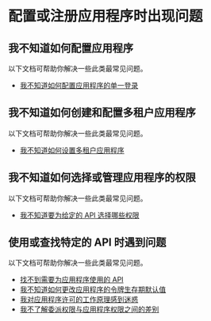 <properties
    pageTitle="配置或注册应用程序时出现问题"
    description="配置或注册应用程序时出现问题"
    services="active-directory"
    documentationcenter=""
    author="ajamess"
    manager="kbrint"
    translationtype="Human Translation" />
<tags
    ms.service="active-directory"
    ms.workload="identity"
    ms.tgt_pltfrm="na"
    ms.devlang="na"
    ms.topic="article"
    ms.date="04/10/2017"
    wacn.date="05/02/2017"
    ms.author="asteen"
    ms.sourcegitcommit="78da854d58905bc82228bcbff1de0fcfbc12d5ac"
    ms.openlocfilehash="11a83c8672c89e5493e85f23f2ff0a75a9018e3a"
    ms.lasthandoff="04/22/2017" />

# <a name="problems-configuring-or-registering-my-application"></a>配置或注册应用程序时出现问题



## <a name="i-dont-know-how-to-configure-my-application"></a>我不知道如何配置应用程序
  以下文档可帮助你解决一些此类最常见问题。
 
  - [我不知道如何配置应用程序的单一登录](/documentation/articles/application-dev-registration-config-sso-how-to/?/?WT.mc_id=DMC_AAD_Develop_Apps_Troubleshooting_Nav/)
 

## <a name="i-dont-know-how-to-create-and-configure-a-multi-tenant-application"></a>我不知道如何创建和配置多租户应用程序
  以下文档可帮助你解决一些此类最常见问题。

  - [我不知道如何设置多租户应用程序](/documentation/articles/application-dev-setup-multi-tenant-app/?/?WT.mc_id=DMC_AAD_Develop_Apps_Troubleshooting_Nav/)

## <a name="i-dont-know-how-to-select-or-manage-permissions-for-my-application"></a>我不知道如何选择或管理应用程序的权限
  以下文档可帮助你解决一些此类最常见问题。
  - [我不知道要为给定的 API 选择哪些权限](/documentation/articles/application-dev-perms-for-given-api/?/?WT.mc_id=DMC_AAD_Develop_Apps_Troubleshooting_Nav/)

## <a name="im-having-a-problem-using-or-finding-a-specific-api"></a>使用或查找特定的 API 时遇到问题
  以下文档可帮助你解决一些此类最常见问题。

  - [找不到需要为应用程序使用的 API](/documentation/articles/application-dev-api-find-an-api-how-to/?/?WT.mc_id=DMC_AAD_Develop_Apps_Troubleshooting_Nav/)
  - [我不知道如何更改应用程序的令牌生存期默认值](/documentation/articles/application-dev-registration-config-change-token-lifetime-how-to/?/?WT.mc_id=DMC_AAD_Develop_Apps_Troubleshooting_Nav/)
  - [我对应用程序许可的工作原理感到迷惑](/documentation/articles/application-dev-consent-framework/?/?WT.mc_id=DMC_AAD_Develop_Apps_Troubleshooting_Nav/)
  - [我不了解委派权限与应用程序权限之间的差别](/documentation/articles/application-dev-delegated-and-app-perms/?/?WT.mc_id=DMC_AAD_Develop_Apps_Troubleshooting_Nav/)

